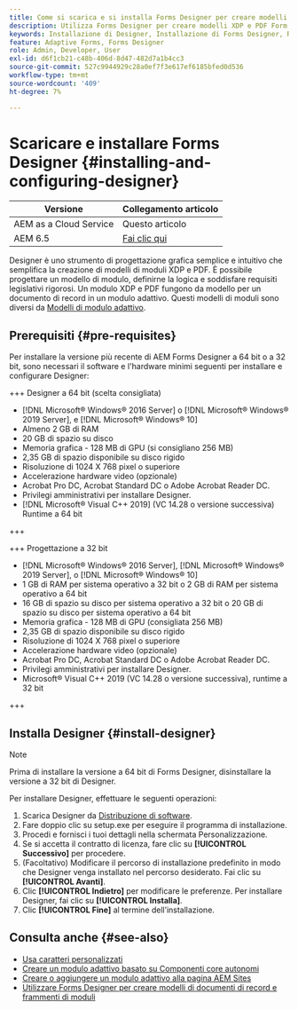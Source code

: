 ```yaml
---
title: Come si scarica e si installa Forms Designer per creare modelli per documenti di record?
description: Utilizza Forms Designer per creare modelli XDP e PDF Form da utilizzare come modello per un documento di record.
keywords: Installazione di Designer, Installazione di Forms Designer, Requisiti per l'installazione di Forms Designer
feature: Adaptive Forms, Forms Designer
role: Admin, Developer, User
exl-id: d6f1cb21-c48b-406d-8d47-482d7a1b4cc3
source-git-commit: 527c9944929c28a0ef7f3e617ef6185bfed0d536
workflow-type: tm+mt
source-wordcount: '409'
ht-degree: 7%

---
```


# Scaricare e installare Forms Designer {#installing-and-configuring-designer}

| Versione | Collegamento articolo |
| -------- | ---------------------------- |
| AEM as a Cloud Service | Questo articolo |
| AEM 6.5 | [Fai clic qui](https://experienceleague.adobe.com/docs/experience-manager-65/forms/install-aem-forms/jee-installation/installing-configuring-designer.html) |

Designer è uno strumento di progettazione grafica semplice e intuitivo che semplifica la creazione di modelli di moduli XDP e PDF. È possibile progettare un modello di modulo, definirne la logica e soddisfare requisiti legislativi rigorosi. Un modulo XDP e PDF fungono da modello per un documento di record in un modulo adattivo. Questi modelli di moduli sono diversi da [Modelli di modulo adattivo](template-editor.md).

## Prerequisiti {#pre-requisites}

Per installare la versione più recente di AEM Forms Designer a 64 bit o a 32 bit, sono necessari il software e l&#39;hardware minimi seguenti per installare e configurare Designer:

+++ Designer a 64 bit (scelta consigliata)

* [!DNL Microsoft® Windows® 2016 Server] o [!DNL Microsoft® Windows® 2019 Server], e [!DNL Microsoft® Windows® 10]
* Almeno 2 GB di RAM
* 20 GB di spazio su disco
* Memoria grafica - 128 MB di GPU (si consigliano 256 MB)
* 2,35 GB di spazio disponibile su disco rigido
* Risoluzione di 1024 X 768 pixel o superiore
* Accelerazione hardware video (opzionale)
* Acrobat Pro DC, Acrobat Standard DC o Adobe Acrobat Reader DC.
* Privilegi amministrativi per installare Designer.
* [!DNL Microsoft® Visual C++ 2019] (VC 14.28 o versione successiva) Runtime a 64 bit

+++

+++ Progettazione a 32 bit

* [!DNL Microsoft® Windows® 2016 Server], [!DNL Microsoft® Windows® 2019 Server], o [!DNL Microsoft® Windows® 10]
* 1 GB di RAM per sistema operativo a 32 bit o 2 GB di RAM per sistema operativo a 64 bit
* 16 GB di spazio su disco per sistema operativo a 32 bit o 20 GB di spazio su disco per sistema operativo a 64 bit
* Memoria grafica - 128 MB di GPU (consigliata 256 MB)
* 2,35 GB di spazio disponibile su disco rigido
* Risoluzione di 1024 X 768 pixel o superiore
* Accelerazione hardware video (opzionale)
* Acrobat Pro DC, Acrobat Standard DC o Adobe Acrobat Reader DC.
* Privilegi amministrativi per installare Designer.
* Microsoft® Visual C++ 2019 (VC 14.28 o versione successiva), runtime a 32 bit

+++

## Installa Designer {#install-designer}

>[!NOTE]
>
> Prima di installare la versione a 64 bit di Forms Designer, disinstallare la versione a 32 bit di Designer.

Per installare Designer, effettuare le seguenti operazioni:

1. Scarica Designer da [Distribuzione di software](https://experience.adobe.com/downloads).
1. Fare doppio clic su setup.exe per eseguire il programma di installazione.
1. Procedi e fornisci i tuoi dettagli nella schermata Personalizzazione.
1. Se si accetta il contratto di licenza, fare clic su **[!UICONTROL Successivo]** per procedere.
1. (Facoltativo) Modificare il percorso di installazione predefinito in modo che Designer venga installato nel percorso desiderato. Fai clic su **[!UICONTROL Avanti]**.
1. Clic **[!UICONTROL Indietro]** per modificare le preferenze. Per installare Designer, fai clic su **[!UICONTROL Installa]**.
1. Clic **[!UICONTROL Fine]** al termine dell’installazione.

## Consulta anche {#see-also}

* [Usa caratteri personalizzati](/help/forms/use-custom-fonts.md)
* [Creare un modulo adattivo basato su Componenti core autonomi](/help/forms/creating-adaptive-form-core-components.md)
* [Creare o aggiungere un modulo adattivo alla pagina AEM Sites](/help/forms/create-or-add-an-adaptive-form-to-aem-sites-page.md)
* [Utilizzare Forms Designer per creare modelli di documenti di record e frammenti di moduli](/help/forms/use-forms-designer.md)


<!--

>[!MORELIKETHIS]
>
>* [Use Forms Designer to create Document of Record (DoR) templates and form fragments](/help/forms/use-forms-designer.md)

-->